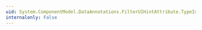 ```yaml
---
uid: System.ComponentModel.DataAnnotations.FilterUIHintAttribute.TypeId
internalonly: False
---
```

